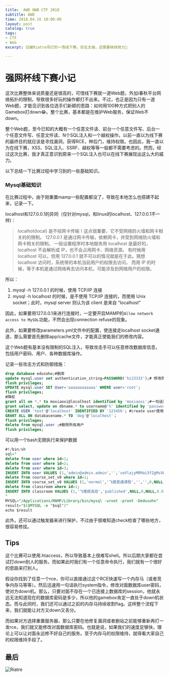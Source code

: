 ```yaml
---
title:  AWD QWB CTF 2018 
subtitle: AWD
time: 2018.04.16 10:00:00
layout: post
catalog: true
tags:
- CTF
- Web
excerpt: 记被Riatre吊打的一场线下赛，实在太强，还需要继续努力💪

---
```


# 强网杯线下赛小记

这次比赛整体来说质量还是很高的，可惜线下赛就一道Web题，外加i春秋平台网络拓扑的限制，导致很多好玩的操作都打不出来。不过，也正是因为只有一道Web题，才能见识到各位选手们新颖的思路：如何用100种方式把别人的Gamebox打down😂。整个比赛，基本都是在维护Web服务，保证Web不down。

整个Web题，至今已知的大概有一个任意文件读、前台一个任意文件写、后台一个任意文件写、任意文件读、N个SQL注入和一个越权操作。以前一直以为线下赛的最终目的就应该是寻找漏洞，获得RCE，种后门，维持权限。也因此，我一直以为在线下赛，XSS、SQL注入、SSRF、越权等等一般都不需要考虑的。然而，经过这次比赛，我才真正意识到原来一个SQL注入也可以在线下赛展现出这么大的威力。

以下总结一下比赛过程中学习到的一些基础知识。

### Mysql基础知识

在比赛过程中，由于刚重置mamp一些配置都没了，导致在本地怎么也搭建不起来，记录一下。

localhost和127.0.0.1的异同（仅针对mysql，和linux的localhost、127.0.0.1不一样)：

>  localhot(local) 是不经网卡传输！这点很重要，它不受网络防火墙和网卡相关的的限制。
> 127.0.0.1 是通过网卡传输，依赖网卡，并受到网络防火墙和网卡相关的限制。
> 一般设置程序时本地服务用 localhost 是最好的，localhost 不会解析成 IP，也不会占用网卡、网络资源。
> 有时候用 localhost 可以，但用 127.0.0.1 就不可以的情况就是在于此。猜想 localhost 访问时，系统带的本机当前用户的权限去访问，
> 而用 IP 的时候，等于本机是通过网络再去访问本机，可能涉及到网络用户的权限。

所以：

1. mysql -h 127.0.0.1 的时候，使用 TCP/IP 连接
2. mysql -h localhost 的时候，是不使用 TCP/IP 连接的，而使用 Unix socket；此时，mysql server 则认为该 client 是来自 “localhost”

因此，如果要用127.0.0.1来进行连接时，一定要开启MAMP的`Allow network access to MySQL`功能，不然会出现connection refuse的现象。

此外，如果要修改parameters.yml文件中的配置，使连接走localhost socket通道，那么需要首先删除app/cache文件，才能真正使能我们的修改内容。

这个Web题有基本没有限制的SQL注入，导致攻击手可以任意修改数据库信息，包括用户密码、用户、各种数据库操作。

记录一些攻击方式和防御措施：

```sql
drop database edusoho;#删库
update mysql.user set authentication_string=PASSWORD('hi23333');# 修改所有用户密码
flush privileges;
UPDATE mysql.user SET User='aaaaaaaaaaaa' WHERE user='root'; 
flush privileges;
#降权
grant all on *.* to moxiaoxi@localhost identified by 'moxiaoxi';#一句话完成，具体权限修改all
grant select, update on dbname.* to username@'%' identified by 'password'
CREATE USER 'test'@'localhost' IDENTIFIED BY '123456'; #create user使用
GRANT ALL ON databasename.* TO 'dog'@'localhost'；
flush privileges;
delete from mysql.user ;#删除所有用户
flush privileges;
```

可以用一个bash无限执行来保护数据

```sql
#!/bin/sh
sql="
delete from user where id=1;
delete from user where id=2;
delete from user where id=3;
INSERT INTO user VALUES (1,'admin@admin.admin','','ceVlajyMRMai5fZgMsVWONHqT1oo5yO/ZZUvPMMTs1A=','34zq6f815g84ww44ww0wsckk44kok04','','',NULL,'','admin','admin','','default',0,0,'public://default/2017/09-27/21374040438b731443.png','public://default/2017/09-27/213740403024308615.png','public://default/2017/09-27/213740401c25733180.png',1,1,'|ROLE_USER|ROLE_TEACHER|ROLE_SUPER_ADMIN|',0,0,0,0,0,0,0,1506566358,'172.17.0.1','qc8phortur7geu00bpitu024o1',0,'unapprove',0,0,'',1506519316,1506566358,NULL,1,'1.',''),(2,'user_seoadickk@edusoho.net','','+9tE6Xx7na+CK/NpolrRQEISKt7wYGpGQNcCimz9aME=','pr35kto2ilcgw4k008kgs4s8gwo0gc8','','',NULL,'','userm0zktb(系统用户)','','','system',0,0,'','','',1,1,'|ROLE_USER|ROLE_SUPER_ADMIN|',0,0,0,0,0,0,0,1506564289,'172.17.0.1','6hpidoqjs0cqnhfvmbdc91avq2',0,'unapprove',0,0,'',1506519316,1506564289,NULL,1,'1.',''),(3,'teacher@teacher.teacher','','ns+vr5Mxwmdtm37RzAE9OO5H6pDYzvMLw27daoQfDo0=','sr6c1dqxx2s80000wogks40skwc888g','','',NULL,'','teacher','','','import',0,0,'','','',0,1,'|ROLE_TEACHER|ROLE_USER|',0,0,0,0,0,0,0,1506568255,'172.17.0.1','43vmu844mthr4jeavgllld6ol5',0,'unapprove',1,0,'172.17.0.1',1506519434,1506568255,NULL,1,'1.','');
delete from course_set_v8 where id=1;
INSERT INTO course_set_v8 VALUES (1,'normal','飞猪普通课程','','',0,NULL,'','',0,'','published',1,1506519674,1506567784,'none',0,0,0,9,0,0,0,1,'1.',0,10.00,0,100,0,0,0,0.00,0.00,'|1|',1);
delete from classroom where id=1;
INSERT INTO classroom VALUES (1,'飞猪提高班','published',NULL,0,NULL,0.00,0,'','','',3,'[\"1\"]',NULL,0,0,4,0,0,0,0,0,0,0,0.00,1506564550,1506567866,NULL,0,0,100,0,100,1,1,'0',1,'1.','forever',0,1);
"
MYSQL="/Applications/MAMP/Library/bin/mysql -uroot -proot -Dedusoho"
result="$($MYSQL -e "$sql")"
echo $result

```

此外，还可以通过触发器来进行保护，不过由于很难知道check检查了哪些地方，很容易修挂。



## Tips

这个比赛可以使用.htaccess，所以导致基本上很难写shell。所以后期大家都在尝试打down别人的服务。而如果此时我们有一个任意命令执行，我们就有一个很好的思路来打别人。

假设你找到了任意一个rce，你可以直接通过这个RCE快速写一个内存马（或者竞争内存马等等）。然后迅速用一句话执行system指令，修改对面数据库user密码，使对方down机。那么，只要对面不存在一个已连接上数据库的session，他就永远无法知道现在的数据库密码是多少，所以他的gamebox肯定一直处于down机状态。而与此同时，我们还可以通过之前的内存马持续收割flag。这样整个流程下来，我们就能让对方又down又丢分。

而如果对方选择重置服务器，那么只要在他修复漏洞或者删站之前能够重新再打一发rce，我们就又能修改对面数据库密码。也就是说，如果我们的速度足够快，理论上可以让对面永远修不好自己的服务。至于内存马的权限维持，就得看大家自己的权限维持手段了。



## 最后

![Riatre](https://momomoxiaoxi.com/img/post/qwb/Riatre.gif)



